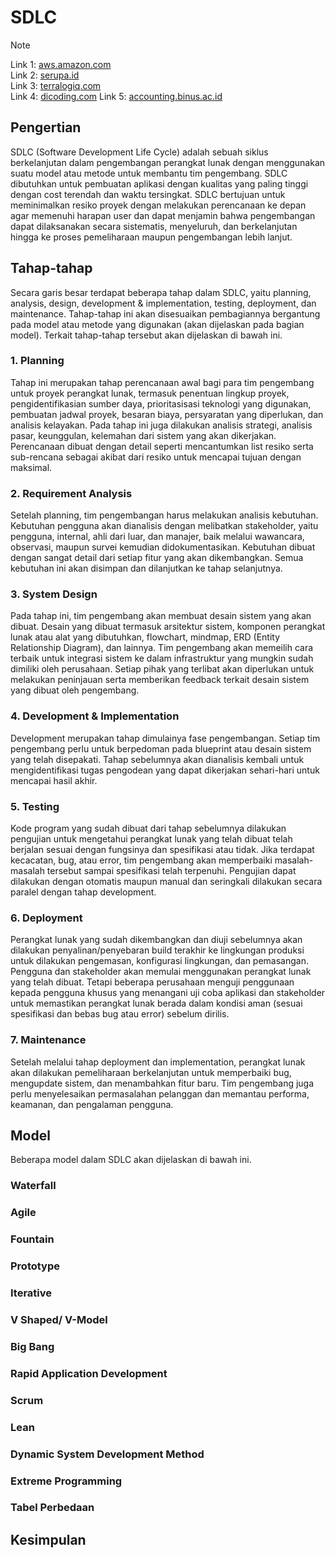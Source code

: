 # SDLC

> [!NOTE] 
> Link 1: [aws.amazon.com](https://aws.amazon.com/id/what-is/sdlc/)    
> Link 2: [serupa.id](https://serupa.id/sdlc-software-development-life-cycle-pengertian-tujuan-model-dsb/)  
> Link 3: [terralogiq.com](https://terralogiq.com/sdlc-adalah/#:~:text=Key%20Takeaways%3A%201%20SDLC%20atau%20Software%20Development%20Life,model%20air%20terjun%2C%20model%20spiral%2C%20dan%20model%20Agile.)  
> Link 4: [dicoding.com](https://terralogiq.com/sdlc-adalah/#:~:text=Key%20Takeaways%3A%201%20SDLC%20atau%20Software%20Development%20Life,model%20air%20terjun%2C%20model%20spiral%2C%20dan%20model%20Agile.)
> Link 5: [accounting.binus.ac.id](https://accounting.binus.ac.id/2020/05/19/memahami-system-development-life-cycle/)

## Pengertian
SDLC (Software Development Life Cycle) adalah sebuah siklus berkelanjutan dalam pengembangan perangkat lunak dengan menggunakan suatu model atau metode untuk membantu tim pengembang. SDLC dibutuhkan untuk pembuatan aplikasi dengan kualitas yang paling tinggi dengan cost terendah dan waktu tersingkat. SDLC bertujuan untuk meminimalkan resiko proyek dengan melakukan perencanaan ke depan agar memenuhi harapan user dan dapat menjamin bahwa pengembangan dapat dilaksanakan secara sistematis, menyeluruh, dan berkelanjutan hingga ke proses pemeliharaan maupun pengembangan lebih lanjut.   

## Tahap-tahap
Secara garis besar terdapat beberapa tahap dalam SDLC, yaitu planning, analysis, design, development & implementation, testing, deployment, dan maintenance. Tahap-tahap ini akan disesuaikan pembagiannya bergantung pada model atau metode yang digunakan (akan dijelaskan pada bagian model). Terkait tahap-tahap tersebut akan dijelaskan di bawah ini.

### 1. Planning
Tahap ini merupakan tahap perencanaan awal bagi para tim pengembang untuk proyek perangkat lunak, termasuk penentuan lingkup proyek, pengidentifikasian sumber daya, prioritasisasi teknologi yang digunakan, pembuatan jadwal proyek, besaran biaya, persyaratan yang diperlukan, dan analisis kelayakan. Pada tahap ini juga dilakukan analisis strategi, analisis pasar, keunggulan, kelemahan dari sistem yang akan dikerjakan. Perencanaan dibuat dengan detail seperti mencantumkan list resiko serta sub-rencana sebagai akibat dari resiko untuk mencapai tujuan dengan maksimal.
### 2. Requirement Analysis
Setelah planning, tim pengembangan harus melakukan analisis kebutuhan. Kebutuhan pengguna akan dianalisis dengan melibatkan stakeholder, yaitu pengguna, internal, ahli dari luar, dan manajer, baik melalui wawancara, observasi, maupun survei kemudian didokumentasikan. Kebutuhan dibuat dengan sangat detail dari setiap fitur yang akan dikembangkan. Semua kebutuhan ini akan disimpan dan dilanjutkan ke tahap selanjutnya.
### 3. System Design
Pada tahap ini, tim pengembang akan membuat desain sistem yang akan dibuat. Desain yang dibuat termasuk arsitektur sistem, komponen perangkat lunak atau alat yang dibutuhkan, flowchart, mindmap, ERD (Entity Relationship Diagram), dan lainnya. Tim pengembang akan memeilih cara terbaik untuk integrasi sistem ke dalam infrastruktur yang mungkin sudah dimiliki oleh perusahaan. Setiap pihak yang terlibat akan diperlukan untuk melakukan peninjauan serta memberikan feedback terkait desain sistem yang dibuat oleh pengembang.
### 4. Development & Implementation
Development merupakan tahap dimulainya fase pengembangan. Setiap tim pengembang perlu untuk berpedoman pada blueprint atau desain sistem yang telah disepakati. Tahap sebelumnya akan dianalisis kembali untuk mengidentifikasi tugas pengodean yang dapat dikerjakan sehari-hari untuk mencapai hasil akhir.
### 5. Testing
Kode program yang sudah dibuat dari tahap sebelumnya dilakukan pengujian untuk mengetahui perangkat lunak yang telah dibuat telah berjalan sesuai dengan fungsinya dan spesifikasi atau tidak. Jika terdapat kecacatan, bug, atau error, tim pengembang akan memperbaiki masalah-masalah tersebut sampai spesifikasi telah terpenuhi. Pengujian dapat dilakukan dengan otomatis maupun manual dan seringkali dilakukan secara paralel dengan tahap development.
### 6. Deployment 
Perangkat lunak yang sudah dikembangkan dan diuji sebelumnya akan dilakukan penyalinan/penyebaran build terakhir ke lingkungan produksi untuk dilakukan pengemasan, konfigurasi lingkungan, dan pemasangan. Pengguna dan stakeholder akan memulai menggunakan perangkat lunak yang telah dibuat. Tetapi beberapa perusahaan menguji penggunaan kepada pengguna khusus yang menangani uji coba aplikasi dan stakeholder untuk memastikan perangkat lunak berada dalam kondisi aman (sesuai spesifikasi dan bebas bug atau error) sebelum dirilis.
### 7. Maintenance
Setelah melalui tahap deployment dan implementation, perangkat lunak akan dilakukan pemeliharaan berkelanjutan untuk memperbaiki bug, mengupdate sistem, dan menambahkan fitur baru. Tim pengembang juga perlu menyelesaikan permasalahan pelanggan dan memantau performa, keamanan, dan pengalaman pengguna. 
  
## Model
Beberapa model dalam SDLC akan dijelaskan di bawah ini.
### Waterfall
### Agile
### Fountain
### Prototype
### Iterative
### V Shaped/ V-Model
### Big Bang
### Rapid Application Development
### Scrum
### Lean
### Dynamic System Development Method
### Extreme Programming

###  Tabel Perbedaan

## Kesimpulan

